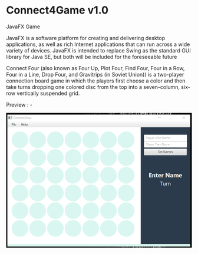 # Connect4Game v1.0
JavaFX Game


JavaFX is a software platform for creating and delivering desktop applications, as well as rich Internet applications that can run across a wide variety of devices. JavaFX is intended to replace Swing as the standard GUI library for Java SE, but both will be included for the foreseeable future


Connect Four (also known as Four Up, Plot Four, Find Four, Four in a Row, Four in a Line, Drop Four, and Gravitrips (in Soviet Union)) is a two-player connection board game in which the players first choose a color and then take turns dropping one colored disc from the top into a seven-column, six-row vertically suspended grid.

Preview : -

![alt](connect4game.png)
